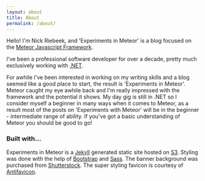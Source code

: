 ```yaml
---
layout: about
title: About
permalink: /about/
---
```

Hello!  I'm Nick Riebeek, and 'Experiments in Meteor' is a blog focused on the <a href="https://www.meteor.com/" target="_blank">Meteor Javascript Framework</a>.

I've been a professional software developer for over a decade, pretty much exclusively working with <a href="http://www.microsoft.com/net" target="_blank">.NET</a>.  

For awhile I've been interested in working on my writing skills and a blog seemed like a good place to start, the result is 'Experiments in Meteor'.  Meteor caught my eye awhile back and I'm really impressed with the framework and the potential it shows.  My day gig is still in .NET so I consider myself a beginner in many ways when it comes to Meteor, as a result most of the posts on 'Experiments with Meteor' will be in the beginner - intermediate range of ability.  If you've got a basic understanding of Meteor you should be good to go!

### Built with...
Experiments in Meteor is a <a href="http://jekyllrb.com/" target="_blank">Jekyll</a> generated static site hosted on <a href="http://aws.amazon.com/s3/" target="_blank">S3</a>.  Styling was done with the help of <a href="http://getbootstrap.com/" target="_blank">Bootstrap</a> and <a href="http://sass-lang.com/" target="_blank">Sass</a>.  The banner background was purchased from <a href="http://www.shutterstock.com/" target="_blank">Shutterstock</a>.  The super styling favicon is courtesy of <a href="http://antifavicon.com/" target="_blank">Antifavicon</a>.